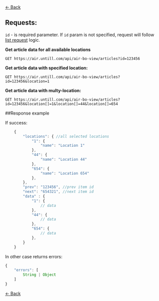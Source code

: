 [← Back](README.md)

## Requests:

`id` - is required parameter. If `id` param is not specified, request will follow [list request](List.md) logic.

**Get article data for all available locations**
```
GET https://air.untill.com/api/air-bo-view/articles?id=123456
```

**Get article data with specified location:**

```
GET https://air.untill.com/api/air-bo-view/articles?id=123456&location=1
```

**Get article data with multy-location:**

```
GET https://air.untill.com/api/air-bo-view/articles?id=123456&location[]=1&location[]=44&location[]=654
```

##Response example

If success:

```javascript
    {
        "locations": { //all selected locations
            "1": {
                "name": "Location 1"
            },
            "44": {
                "name": "Location 44"
            },
            "654": {
                "name": "Location 654"
            },
        },
        "prev": "123456", //prev item id
        "next": "654321", //next item id
        "data" : {
            "1": {
                // data
            },
            "44": {
                // data
            },
            "654": {
                // data
            },
        }
    }
```

In other case returns errors:

```javascript
{
    "errors": [
        String | Object
    ]
}
```

[← Back](README.md)